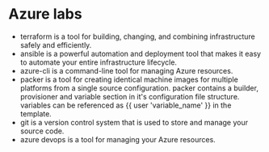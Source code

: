 # Azure labs
- terraform is a tool for building, changing, and combining infrastructure safely and efficiently.
- ansible is a powerful automation and deployment tool that makes it easy to automate your entire infrastructure  lifecycle.
- azure-cli is a command-line tool for managing Azure resources.
- packer is a tool for creating identical machine images for multiple platforms from a single source configuration.
  packer contains a builder, provisioner and variable section in it's configuration file structure.
  variables can be referenced as {{ user 'variable_name' }} in the template.
- git is a version control system that is used to store and manage your source code.
- azure devops is a tool for managing your Azure resources.


